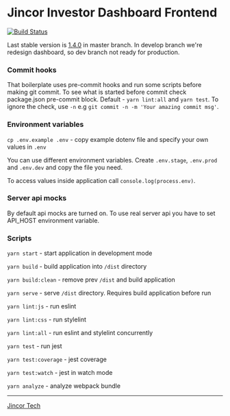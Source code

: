 # Jincor Investor Dashboard Frontend

[![Build Status](https://travis-ci.org/JincorTech/frontend-ico-dashboard.svg?branch=develop)](https://travis-ci.org/JincorTech/frontend-ico-dashboard)

Last stable version is [1.4.0](https://github.com/secret-tech/frontend-ico-dashboard/releases/tag/v1.4.0) in master branch. In develop branch we're redesign dashboard, so dev branch not ready for production.

### Commit hooks

That boilerplate uses pre-commit hooks and run some scripts before making git commit. To see what is started before commit check package.json pre-commit block. Default - `yarn lint:all` and `yarn test`. To ignore the check, use `-n` e.g `git commit -n -m 'Your amazing commit msg'`.

### Environment variables

``cp .env.example .env`` - copy example dotenv file and specify your own values in `.env`

You can use different environment variables. Create `.env.stage`, `.env.prod` and `.env.dev` and copy the file you need.

To access values inside application call `console.log(process.env)`.

### Server api mocks

By default api mocks are turned on. To use real server api you have to set API_HOST environment variable.

### Scripts

``yarn start`` - start application in development mode

``yarn build`` - build application into `/dist` directory

``yarn build:clean`` - remove prev `/dist` and build application

``yarn serve`` - serve `/dist` directory. Requires build application before run

``yarn lint:js`` - run eslint

``yarn lint:css`` - run stylelint

``yarn lint:all`` - run eslint and stylelint concurrently

``yarn test`` - run jest

``yarn test:coverage`` - jest coverage

``yarn test:watch`` - jest in watch mode

``yarn analyze`` - analyze webpack bundle

______________________________

[Jincor Tech](https://github.com/JincorTech)
